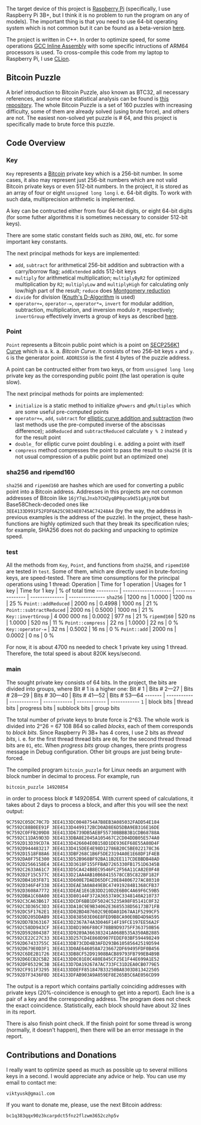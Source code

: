 The target device of this project is [Raspberry Pi](https://www.raspberrypi.org/) (specifically, I use Raspberry Pi 3B+, but I think it is no problem to run the program on any of models). The important thing is that you need to use 64-bit operating system which is not common but it can be found as a beta-version [here](https://downloads.raspberrypi.org/raspios_lite_arm64/images/).

The project is written in C++. In order to optimize speed, for some operations [GCC Inline Assembly](https://gcc.gnu.org/onlinedocs/gcc/Extended-Asm.html) with some specific intructions of ARM64 processors is used. To cross-compile this code from my laptop to Raspberry Pi, I use [CLion](https://www.jetbrains.com/clion/).

## Bitcoin Puzzle

A brief introduction to Bitcoin Puzzle, also known as BTC32, all necessary references, and some nice statistical analysis can be found is [this repository](https://github.com/HomelessPhD/BTC32). The whole Bitcoin Puzzle is a set of 160 puzzles with increasing difficulty, some of them are already solved (using brute force), and others are not. The easiest non-solved yet puzzle is # 64, and this project is specifically made to brute force this puzzle.

## Code Overview

### Key

`Key` represents a [Bitcoin](https://bitcoin.org/) private key which is a 256-bit number. In some cases, it also may represent just 256-bit numbers which are not valid Bitcoin private keys or even 512-bit numbers. In the project, it is stored as an array of four or eight `unsigned long long` i. e. 64-bit digits. To work with such data, multiprecision arithmetic is implemented.

A key can be contructed either from four 64-bit digits, or eight 64-bit digits (for some futher algorithms it is sometimes necessary to consider 512-bit keys).

There are some static constant fields such as `ZERO`, `ONE`, etc. for some important key constants.

The next principal methods for keys are implemented:
* `add`, `subtract` for arithmetical 256-bit addition and subtraction with a carry/borrow flag; `addExtended` adds 512-bit keys
* `multiply` for arithmetical multiplication; `multiplyByR2` for optimized multiplication by `R2`; `multiplyLow` and `multiplyHigh` for calculating only low/high part of the result; `reduce` does [Montgomery reduction](https://en.wikipedia.org/wiki/Montgomery_modular_multiplication#The_REDC_algorithm)
* `divide` for division ([Knuth's D-Algorithm](https://skanthak.homepage.t-online.de/division.html) is used)
* `operator+=`, `operator-=`, `operator*=`, `invert` for modular addition, subtraction, multiplication, and inversion modulo `P`, respectively; `invertGroup` effectively inverts a group of keys as described [here](https://en.wikipedia.org/wiki/Modular_multiplicative_inverse#Multiple_inverses).

### Point

`Point` represents a Bitcoin public point which is a point on [SECP256K1 Curve](https://en.bitcoin.it/wiki/Secp256k1) which is a. k. a. *Bitcoin Curve*. It consists of two 256-bit keys `x` and `y`. `G` is the generator point. `ADDRESS0` is the first 4 bytes of the puzzle address.

A point can be contructed either from two keys, or from `unsigned long long` private key as the corresponding public point (the last operation is quite slow).

The next principal methods for points are implemented:
* `initialize` is a static method to initialize `gPowers` and `gMultiples` which are some useful pre-computed points
* `operator+=`, `add`, `subtract` for [elliptic curve addition and subtraction](https://en.wikipedia.org/wiki/Elliptic_curve#The_group_law) (two last methods use the pre-computed inverse of the abscissas difference); `addReduced` and `subtractReduced` calculate `y % 2` instead `y` for the result point
* `double_` for elliptic curve point doubling i. e. adding a point with itself
* `compress` method compresses the point to pass the result to `sha256` (it is not usual compression of a public point but an optimized one)

### sha256 and ripemd160

`sha256` and `ripemd160` are hashes which are used for converting a public point into a Bitcoin address. Addresses in this projects are not common addresses of Bitcoin like `16jY7qLJnxb7CHZyqBP8qca9d51gAjyXQN` but Base58Check-decoded ones like `3EE4133D991F52FDF6A25C9834E0745AC74248A4` (by the way, the address in previous examples is the address of the puzzle). In the project, these hash-functions are highly optimized such that they break its specification rules; for example, SHA256 does not do packing and unpacking to optimize speed.

### test

All the methods from `Key`, `Point`, and functions from `sha256`, and `ripemd160` are tested in `test`. Some of them, which are directly used in brute-forcing keys, are speed-tested. There are time consumptions for the principal operations using 1 thread:
Operation | Time for 1 operation | Usages for 1 key | Time for 1 key | % of total time
--------- | -------------------- | ---------------- | -------------- | ---------------
`sha256` | 1200 ns | 1.0000 | 1200 ns | 25 %
`Point::addReduced` | 2000 ns | 0.4998 | 1000 ns | 21 %
`Point::subtractReduced` | 2000 ns | 0.5000 | 1000 ns | 21 %
`Key::invertGroup` | 4 000 000 ns | 0.0002 | 977 ns | 21 %
`ripemd160` | 520 ns | 1.0000 | 520 ns | 11 %
`Point::compress` | 22 ns | 1.0000 | 22 ns | 0 %
`Key::operator-=` | 32 ns | 0.5002 | 16 ns | 0 %
`Point::add` | 2000 ns | 0.0002 | 0 ns | 0 %

For now, it is about 4700 ns needed to check 1 private key using 1 thread. Therefore, the total speed is about 820K keys/second.

### main

The sought private key consists of 64 bits. In the project, the bits are divided into groups, where Bit # 1 is a higher one:
Bit # 1 | Bits # 2—27 | Bits # 28—29 | Bits # 30—40 | Bits # 41—52 | Bits # 53—64
------- | ----------- | ------------ | ------------ | ------------ | ------------
`1` | block bits | thread bits | progress bits | subblock bits | group bits

The total number of private keys to brute force is 2^63. The whole work is divided into 2^26 = 67 108 864 so called *blocks*, each of them corresponds to *block bits*. Since Raspberry Pi 3B+ has 4 cores, I use 2 bits as *thread bits*, i. e. for the first thread thread bits are `00`, for the second thread thread bits are `01`, etc. When *progress bits* group changes, there prints progress message in Debug configuration. Other bit groups are just being brute-forced.

The compiled program `bitcoin_puzzle` for Linux needs an argument with block number in decimal to process. For example, run
```
bitcoin_puzzle 14920854
```

in order to process block # 14920854. With current speed of calculations, it takes about 2 days to process a block, and after this you will see the next output:

```
9C7592C05DC70C7D 3EE4133DC0048754A7B8EB3A085032FADD54E184
9C7592C88B0EE91F 3EE4133D4499172BCD0AD8E6D5DBA9EB316E16DE
9C7592C0FFB209D8 3EE4133D6739DB5AEBF55730BBBB3B1CDB68788A
9C7592C11DA59D3D 3EE4133DBA8E2045A105467C2CD04DDB05E574A0
9C7592D13D39CD7A 3EE4133D426604E0B158D1DE936EF68E55A80D4F
9C7592D944483217 3EE4133D415DEE4E98D12786B20C5BE022178C36
9C7592D1518F88A6 3EE4133DBF268C1B6F5DE23194A0E1E68DF1F4EB
9C7592DA0F75E300 3EE4133D52B968BF92BA11B2EE117CDEBBDB48AD
9C7592D2566158E4 3EE4133D3618F155FFBAD7265330FB1751D6345B
9C7592C2633A61C7 3EE4133D5CA424B8EC9546FC2F56A11CA82E0F48
9C7592D2F15C577C 3EE4133D21AA4AB10B68415578CCB5C822BF182F
9C7592DB4103F871 3EE4133D600E7DAED65DFC20E84806727AC80310
9C7592D346F4F338 3EE4133DEAE3A0A849EBC474919284B1368CFB37
9C7592D3608A7772 3EE4133DEAE1E61B3DD210D2E6B0C4A69F6C59B5
9C7592DBA1C60A00 3EE4133D80144F372A36537A9C3348140A210737
9C7592C3CA63B617 3EE4133DCDF6BB1DF5024C5235A98F85141C0F32
9C7592C3D365C3D3 3EE4133DA18C9E9B34062E3685538D56173B71FB
9C7592DC5F1762E1 3EE4133D02BD487602C9E0DA01D67AA1F5299CF5
9C7592DD205DDAB9 3EE4133D838503E06E8FED9B8CA90E0BD4D9A595
9C7592DD7B363167 3EE4133D2367A74A3D046F14F19FCE197EE56A2F
9C7592C58DD943CF 3EE4133D8D1906F80CF78BB9D9375FF363750B56
9C7592D592804387 3EE4133D9289A366383241A068B535A350AB2885
9C7592CE22C27C33 3EE4133D257CD4E860D907FEDEF03BF594498249
9C7592D67433755C 3EE4133DB73CDD4B3AFD293B610585642519D594
9C7592D679E0D3F1 3EE4133D0AE646058A7236672DF69495FDF0B456
9C7592C6DE2B1726 3EE4133DB8CF52D91908BACB89793FB799EB4B9B
9C7592D6ECB2C5B2 3EE4133D0C01E0C480E845CF25E1F44E699A1E52
9C7592DF05329C3B 3EE4133D7DA19267A7AC733FC31D2EA0CB0779E5
9C7592CF911F3295 3EE4133DDEFF851847B33250BA8303D813422505
9C7592D7F3436F0D 3EE4133DFAB903A9A059EF8E265B5C6AE056CD99
```

The output is a report which contains partially coinciding addresses with private keys (20%-coincidence is enough to get into a report). Each line is a pair of a key and the corresponding address. The program does not check the exact coincidence. Statistically, each block should have about 32 lines in its report.

There is also finish point check. If the finish point for some thread is wrong (normally, it doesn't happen), then there will be an error message in the report.

## Contributions and Donations

I really want to optimize speed as much as possible up to several millions keys in a second. I would appreciate any advice or help. You can use my email to contact me:
```
viktyusk@gmail.com
```

If you want to donate me, please, use the next Bitcoin address:
```
bc1q383qqx90z3kcarpdct5fnz2flzwm3652czhp5v
```
